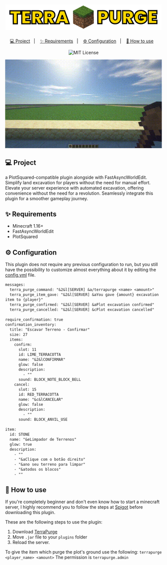 <h1 align="center">
  <img alt="Terra-Purge" src="./.github/assets/logo.png" title="Terra-Purge" />
</h1>

<p align="center">
  <a href="#-project">💻 Project</a>&nbsp;&nbsp;&nbsp;|&nbsp;&nbsp;&nbsp;
  <a href="#-requirements">✨ Requirements</a>&nbsp;&nbsp;&nbsp;|&nbsp;&nbsp;&nbsp;
  <a href="#-configuration">⚙️ Configuration</a>&nbsp;&nbsp;&nbsp;|&nbsp;&nbsp;&nbsp;
  <a href="#-how-to-use">🚀 How to use</a>&nbsp;&nbsp;&nbsp;
</p>

<p align="center">
   <img src="https://img.shields.io/badge/License-MIT-yellow.svg" alt="MIT License" />
</p>


<p align="center">
   <img width="820px" src="./.github/assets/game.gif" alt="Gif of game working" />
</p>


## 💻 Project

a PlotSquared-compatible plugin alongside with FastAsyncWorldEdit. Simplify land excavation for players without the need for manual effort. Elevate your server experience with automated excavation, offering convenience without the need for a revolution. Seamlessly integrate this plugin for a smoother gameplay journey.

## ✨ Requirements

- Minecraft 1.16+
- FastAsyncWorldEdit
- PlotSquared

## ⚙️ Configuration

This plugin does not require any previous configuration to run, but you still have the possibility to customize almost everything about it by editing the [config.yml](#-configuration) file.

```
messages:
  terra_purge_command: "&2&l[SERVER] &a/terrapurge <name> <amount>"
  terra_purge_item_gave: "&2&l[SERVER] &aYou gave {amount} excavation item to {player}"
  terra_purge_confirmed: "&2&l[SERVER] &aPlot excavation confirmed"
  terra_purge_cancelled: "&2&l[SERVER] &cPlot excavation cancelled"

require_confirmation: true
confirmation_inventory:
  title: "Escavar Terreno - Confirmar"
  size: 27
  items:
    confirm:
      slot: 11
      id: LIME_TERRACOTTA
      name: "&2&lCONFIRMAR"
      glow: false
      description:
        - ""
      sound: BLOCK_NOTE_BLOCK_BELL
    cancel:
      slot: 15
      id: RED_TERRACOTTA
      name: "&c&lCANCELAR"
      glow: false
      description:
        - ""
      sound: BLOCK_ANVIL_USE

item:
  id: STONE
  name: "&eLimpador de Terrenos"
  glow: true
  description:
    - ""
    - "&aClique com o botão direito"
    - "&ano seu terreno para limpar"
    - "&atodos os blocos"
    - ""
```

## 🚀 How to use

If you're completely beginner and don't even know how to start a minecraft server, I highly recommend you to follow the steps at [Spigot](https://www.spigotmc.org/wiki/buildtools/) before downloading this plugin.

These are the following steps to use the plugin:
1. Download [TerraPurge](https://github.com/joaocansi/terra-purge/releases)
2. Move `.jar` file to your `plugins` folder
3. Reload the server.

To give the item which purge the plot's ground use the following:
`terrapurge <player_name> <amount>`
The permission is `terrapurge.admin`